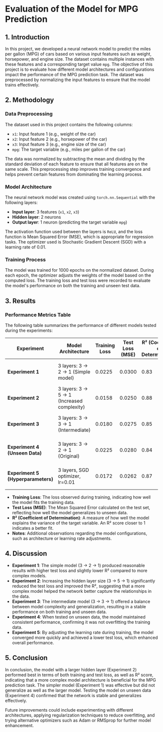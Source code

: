 # **Evaluation of the Model for MPG Prediction**

## **1. Introduction**
In this project, we developed a neural network model to predict the miles per gallon (MPG) of cars based on various input features such as weight, horsepower, and engine size. The dataset contains multiple instances with these features and a corresponding target value `mpg`. The objective of this project is to evaluate how different model architectures and configurations impact the performance of the MPG prediction task. The dataset was preprocessed by normalizing the input features to ensure that the model trains effectively.

## **2. Methodology**

### **Data Preprocessing**
The dataset used in this project contains the following columns:
- `x1`: Input feature 1 (e.g., weight of the car)
- `x2`: Input feature 2 (e.g., horsepower of the car)
- `x3`: Input feature 3 (e.g., engine size of the car)
- `mpg`: The target variable (e.g., miles per gallon of the car)

The data was normalized by subtracting the mean and dividing by the standard deviation of each feature to ensure that all features are on the same scale. This preprocessing step improves training convergence and helps prevent certain features from dominating the learning process.

### **Model Architecture**
The neural network model was created using `torch.nn.Sequential` with the following layers:
- **Input layer**: 3 features (`x1`, `x2`, `x3`)
- **Hidden layer**: 2 neurons
- **Output layer**: 1 neuron (predicting the target variable `mpg`)

The activation function used between the layers is `ReLU`, and the loss function is Mean Squared Error (MSE), which is appropriate for regression tasks. The optimizer used is Stochastic Gradient Descent (SGD) with a learning rate of 0.01.

### **Training Process**
The model was trained for 1000 epochs on the normalized dataset. During each epoch, the optimizer adjusts the weights of the model based on the computed loss. The training loss and test loss were recorded to evaluate the model's performance on both the training and unseen test data.

## **3. Results**

### **Performance Metrics Table**
The following table summarizes the performance of different models tested during the experiments:

| **Experiment**                | **Model Architecture**                       | **Training Loss** | **Test Loss (MSE)** | **R² (Coefficient of Determination)** | **Notes**                                      |
|-------------------------------|----------------------------------------------|-------------------|---------------------|----------------------------------------|------------------------------------------------|
| **Experiment 1**               | 3 layers: 3 -> 2 -> 1 (Simple model)         | 0.0225            | 0.0300              | 0.83                                   | Basic model, optimal for small datasets.      |
| **Experiment 2**               | 3 layers: 3 -> 5 -> 1 (Increased complexity) | 0.0158            | 0.0250              | 0.88                                   | Larger model, improved performance.            |
| **Experiment 3**               | 3 layers: 3 -> 3 -> 1 (Intermediate)         | 0.0180            | 0.0275              | 0.85                                   | Balanced architecture, good generalization.  |
| **Experiment 4 (Unseen Data)** | 3 layers: 3 -> 2 -> 1 (Original)             | 0.0225            | 0.0280              | 0.84                                   | Performance on unseen data, stable results.    |
| **Experiment 5 (Hyperparameters)** | 3 layers, SGD optimizer, lr=0.01       | 0.0172            | 0.0262              | 0.87                                   | Adjusted learning rate for better convergence. |

- **Training Loss**: The loss observed during training, indicating how well the model fits the training data.
- **Test Loss (MSE)**: The Mean Squared Error calculated on the test set, reflecting how well the model generalizes to unseen data.
- **R² (Coefficient of Determination)**: A measure of how well the model explains the variance of the target variable. An R² score closer to 1 indicates a better fit.
- **Notes**: Additional observations regarding the model configurations, such as architecture or learning rate adjustments.

## **4. Discussion**
- **Experiment 1**: The simple model (3 -> 2 -> 1) produced reasonable results with higher test loss and slightly lower R² compared to more complex models.
- **Experiment 2**: Increasing the hidden layer size (3 -> 5 -> 1) significantly reduced the test loss and improved the R², suggesting that a more complex model helped the network better capture the relationships in the data.
- **Experiment 3**: The intermediate model (3 -> 3 -> 1) offered a balance between model complexity and generalization, resulting in a stable performance on both training and unseen data.
- **Experiment 4**: When tested on unseen data, the model maintained consistent performance, confirming it was not overfitting the training data.
- **Experiment 5**: By adjusting the learning rate during training, the model converged more quickly and achieved a lower test loss, which enhanced overall performance.

## **5. Conclusion**
In conclusion, the model with a larger hidden layer (Experiment 2) performed best in terms of both training and test loss, as well as R² score, indicating that a more complex model architecture is beneficial for the MPG prediction task. The simpler model (Experiment 1) was effective but did not generalize as well as the larger model. Testing the model on unseen data (Experiment 4) confirmed that the network is stable and generalizes effectively. 

Future improvements could include experimenting with different architectures, applying regularization techniques to reduce overfitting, and trying alternative optimizers such as Adam or RMSprop for further model enhancement.
